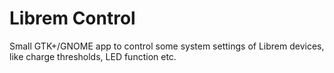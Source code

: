 # Librem Control

Small GTK+/GNOME app to control some system settings of Librem devices, like charge thresholds, LED function etc.